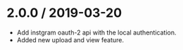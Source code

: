 
2.0.0 / 2019-03-20
==================

  * Add instgram oauth-2 api with the local authentication.
  * Added new upload and view feature.